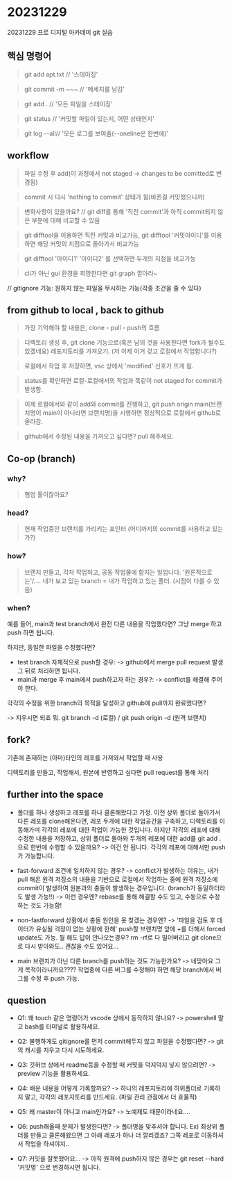# 20231229
20231229 프로 디지털 아카데미 git 실습

## 핵심 명령어

> git add apt.txt // '스테이징' 

> git commit -m ~~~ // '메세지를 남김' 

> git add . // '모든 파일을 스테이징' 

> git status // '커밋할 파일이 있는지, 어떤 상태인지' 

> git log --all// '모든 로그를 보여줌(--oneline은 한번에)' 

## workflow
> 파일 수정 후 add(이 과정에서 not staged -> changes to be comitted로 변경됨) 

> commit 시 다시 'nothing to commit' 상태가 됨(바뀐걸 커밋했으니까) 

> 변화사항이 있을까요? // git diff를 통해 '직전 commit'과 아직 commit되지 않은 부분에 대해 비교할 수 있음 

> git difftool을 이용하면 직전 커밋과 비교가능, git difftool '커밋아이디'를 이용하면 해당 커밋의 지점으로 돌아가서 비교가능 

> git difftool '아이디1' '아이디2' 를 선택하면 두개의 지점을 비교가능 

> cli가 아닌 gui 환경을 희망한다면 git graph 깔아라~ 

// gitignore 기능: 원하지 않는 파일을 무시하는 기능(각종 조건을 줄 수 있다) 

## from github to local , back to github

> 가장 기억해야 할 내용은, clone - pull - push의 흐름

> 디렉토리 생성 후, git clone 기능으로(혹은 남의 것을 사용한다면 fork가 될수도 있겠네요) 레포지토리를 가져오기. (저 이제 이거 갖고 로컬에서 작업합니다?)

> 로컬에서 작업 후 저장하면, vsc 상에서 'modified' 신호가 뜨게 됨.

> status를 확인하면 로컬-로컬에서의 작업과 똑같이 not staged for commit가 발생함.

> 이제 로컬에서와 같이 add와 commit를 진행하고, git push origin main(브랜치명이 main이 아니라면 브랜치명)을 시행하면 정상적으로 로컬에서 github로 올라감.

> github에서 수정된 내용을 가져오고 싶다면? pull 해주세요. 

## Co-op (branch)

### why?
> 협업 툴이잖아요? 

### head?
> 현재 작업중인 브랜치를 가리키는 포인터 (어디까지의 commit를 사용하고 있는가?)

### how?
> 브랜치 만들고, 각자 작업하고, 공동 작업물에 합치는 일입니다. '원론적으로는'/....
> 내가 보고 있는 branch = 내가 작업하고 있는 폴더. (시점이 다를 수 있음)

### when?

예를 들어, main과 test branch에서 완전 다른 내용을 작업했다면?
그냥 merge 하고 push 하면 됩니다.

하지만, 동일한 파일을 수정했다면?

* test branch 자체적으로 push할 경우:
  -> github에서 merge pull request 발생. 그 뒤로 처리하면 됩니다.
* main과 merge 후 main에서 push하고자 하는 경우?:
  -> conflict를 해결해 주어야 한다.

각각의 수정을 위한 branch의 목적을 달성하고 github에 pull까지 완료했다면?

  -> 지우시면 되죠 뭐. git branch -d (로컬) / git push origin -d (원격 브랜치)

## fork?

기존에 존재하는 (아마)타인의 레포를 가져와서 작업할 때 사용

디렉토리를 만들고, 작업해서, 원본에 반영하고 싶다면 pull request를 통해 처리 

## further into the space

* 폴더를 하나 생성하고 레포를 하나 클론해왔다고 가정.
이전 상위 폴더로 돌아가서 다른 레포를 clone해온다면, 레포 두개에 대한 작업공간을 구축하고, 디렉토리를 이동해가며 각각의 레포에 대한 작업이 가능한 것입니다.
하지만 각각의 레포에 대해 수정한 내용을 저장하고, 상위 폴더로 돌아와 두개의 레포에 대한 add를
git add .으로 한번에 수행할 수 있을까요?
  -> 이건 안 됩니다. 각각의 레포에 대해서만 push가 가능합니다.

* fast-forward 조건에 일치하지 않는 경우?
  -> conflict가 발생하는 이유는, 내가 pull 해온 원격 저장소의 내용을 기반으로 로컬에서 작업하는 중에
  원격 저장소에 commit이 발생하여 원본과의 충돌이 발생하는 경우입니다. (branch가 동일하더라도 발생 가능!!)
    -> 이런 경우엔? rebase를 통해 해결할 수도 있고, 수동으로 수정하는 것도 가능함!

* non-fastforward 상황에서 충돌 원인을 못 찾겠는 경우엔?
  -> '파일을 검토 후 데이터가 유실될 걱정이 없는 상황에 한해' push할 브랜치명 앞에 +를 더해서 forced update도 가능.
  뭘 해도 답이 안나오는경우? rm -rf로 다 밀어버리고 git clone으로 다시 받아와도.. 괜찮을 수도 있어요...

* main 브랜치가 아닌 다른 branch를 push하는 것도 가능한가요?
  -> 네맞아요 그게 목적이라니까요???? 작업중에 다른 버그를 수정해야 하면 해당 branch에서 버그를 수정 후 push 가능.

## question

* Q1: 왜 touch 같은 명령어가 vscode 상에서 동작하지 않나요? 
  -> powershell 말고 bash를 터미널로 활용하세요.

* Q2: 불행하게도 gitignore를 먼저 commit해두지 않고 파일을 수정했다면? 
  -> git의 캐시를 지우고 다시 시도하세요.

* Q3: 깃허브 상에서 readme등을 수정할 때 커밋을 덕지덕지 넣지 않으려면?
  -> preview 기능을 활용하세요.

* Q4: 배운 내용을 어떻게 기록할까요?
  -> 하나의 레포지토리에 하위폴더로 기록하지 말고, 각각의 레포지토리를 만드세요. (파일 관리 관점에서 더 효율적)

* Q5: 왜 master이 아니고 main인가요?
  -> 노예제도 때문이라네요....

* Q6: push해올때 문제가 발생한다면?
  -> 폴더명을 맞추셔야 합니다.
  Ex) 최상위 폴더를 만들고 클론해왔으면 그 아래 레포가 하나 더 깔리겠죠?
  그쪽 레포로 이동하셔서 작업을 하셔야지..

* Q7: 커밋을 잘못했어요...
  -> 아직 원격에 push하지 않은 경우는 git reset --hard '커밋명' 으로 변경하시면 됩니다.
